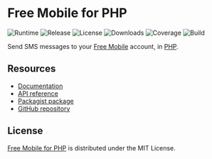 # Free Mobile for PHP
![Runtime](https://img.shields.io/badge/php-%3E%3D7.2-brightgreen.svg) ![Release](https://img.shields.io/packagist/v/cedx/free-mobile.svg) ![License](https://img.shields.io/packagist/l/cedx/free-mobile.svg) ![Downloads](https://img.shields.io/packagist/dt/cedx/free-mobile.svg) ![Coverage](https://coveralls.io/repos/github/cedx/free-mobile.php/badge.svg) ![Build](https://travis-ci.org/cedx/free-mobile.php.svg)

Send SMS messages to your [Free Mobile](http://mobile.free.fr) account, in [PHP](https://secure.php.net).

## Resources
- [Documentation](https://cedx.github.io/free-mobile.php)
- [API reference](https://cedx.github.io/free-mobile.php/api)
- [Packagist package](https://packagist.org/packages/cedx/free-mobile)
- [GitHub repository](https://github.com/cedx/free-mobile.php)

## License
[Free Mobile for PHP](https://cedx.github.io/free-mobile.php) is distributed under the MIT License.
